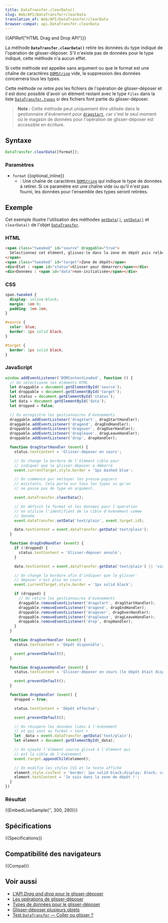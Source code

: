 ```yaml
---
title: DataTransfer.clearData()
slug: Web/API/DataTransfer/clearData
translation_of: Web/API/DataTransfer/clearData
browser-compat: api.DataTransfer.clearData
---
```

{{APIRef("HTML Drag and Drop API")}}

La méthode **`DataTransfer.clearData()`** retire les données du type indiqué de l'opération de glisser-déposer. S'il n'existe pas de données pour le type indiqué, cette méthode n'a aucun effet.

Si cette méthode est appelée sans argument ou que le format est une chaîne de caractères [`DOMString`](/fr/docs/Web/API/DOMString) vide, la suppression des données concernera tous les types.

Cette méthode _ne retire pas_ les fichiers de l'opération de glisser-déposer et il est donc possible d'avoir un élément restant avec le type `Files` dans la liste [`DataTransfer.types`](/fr/docs/Web/API/DataTransfer/types) si des fichiers font partie du glisser-déposer.

> **Note :** Cette méthode peut uniquement être utilisée dans le gestionnaire d'évènement pour [`dragstart`](/fr/docs/Web/API/Document/dragstart_event), car c'est le seul moment où le magasin de données pour l'opération de glisser-déposer est accessible en écriture.

## Syntaxe

```js
DataTransfer.clearData([format]);
```

### Paramètres

- `format` {{optional_inline}}
  - : Une chaîne de caractères [`DOMString`](/fr/docs/Web/API/DOMString) qui indique le type de données à retirer. Si ce paramètre est une chaîne vide ou qu'il n'est pas fourni, les données pour l'ensemble des types seront retirées.

## Exemple

Cet exemple illustre l'utilisation des méthodes
[`getData()`](/fr/docs/Web/API/DataTransfer/getData),
[`setData()`](/fr/docs/Web/API/DataTransfer/setData) et `clearData()` de l'objet [`DataTransfer`](/fr/docs/Web/API/DataTransfer).

### HTML

```html
<span class="tweaked" id="source" draggable="true">
  Sélectionnez cet élément, glissez-le dans la zone de dépôt puis relâcher la sélection pour déplacer l'élément.
</span>
<span class="tweaked" id="target">Zone de dépôt</span>
<div>État : <span id="status">Glisser pour démarrer</span></div>
<div>Données : <span id="data">non-initialisée</span></div>
```

### CSS

```css
span.tweaked {
  display: inline-block;
  margin: 1em 0;
  padding: 1em 2em;
}

#source {
  color: blue;
  border: 1px solid black;
}

#target {
  border: 1px solid black;
}
```

### JavaScript

```js
window.addEventListener('DOMContentLoaded', function () {
  // On sélectionne les éléments HTML
  let draggable = document.getElementById('source');
  let droppable = document.getElementById('target');
  let status = document.getElementById('status');
  let data = document.getElementById('data');
  let dropped = false;

  // On enregistre les gestionnaires d'évènements
  draggable.addEventListener('dragstart', dragStartHandler);
  draggable.addEventListener('dragend', dragEndHandler);
  droppable.addEventListener('dragover', dragOverHandler);
  droppable.addEventListener('dragleave', dragLeaveHandler);
  droppable.addEventListener('drop', dropHandler);

  function dragStartHandler (event) {
    status.textContent = 'Glisser-déposer en cours';

    // On change la bordure de l'élément cible pour
    // indiquer que le glisser-déposer a démarré
    event.currentTarget.style.border = '1px dashed blue';

    // On commence par nettoyer les presse-papiers
    // existants. Cela porte sur tous les types vu qu'on
    // ne passe pas de type en argument.

    event.dataTransfer.clearData();

    // On définit le format et les données pour l'opération
    // on utilise l'identifiant de la cible d'évènement comme
    // donnée
    event.dataTransfer.setData('text/plain', event.target.id);

    data.textContent = event.dataTransfer.getData('text/plain');
  }

  function dragEndHandler (event) {
    if (!dropped) {
      status.textContent = 'Glisser-déposer annulé';
    }

    data.textContent = event.dataTransfer.getData('text/plain') || 'vide';

    // On change la bordure afin d'indiquer que le glisser-
    // déposer n'est plus en cours
    event.currentTarget.style.border = '1px solid black';

    if (dropped) {
      // On retire les gestionnaires d'évènements
      draggable.removeEventListener('dragstart', dragStartHandler);
      draggable.removeEventListener('dragend', dragEndHandler);
      droppable.removeEventListener('dragover', dragOverHandler);
      droppable.removeEventListener('dragleave', dragLeaveHandler);
      droppable.removeEventListener('drop', dropHandler);
    }
  }

  function dragOverHandler (event) {
    status.textContent = 'Dépôt disponible';

    event.preventDefault();
  }

  function dragLeaveHandler (event) {
    status.textContent = 'Glisser-déposer en cours (le dépôt était disponible)';

    event.preventDefault();
  }

  function dropHandler (event) {
    dropped = true;

    status.textContent = 'Dépôt effectué';

    event.preventDefault();

    // On récupère les données liées à l'évènement
    // et qui sont au format « text »
    let _data = event.dataTransfer.getData('text/plain');
    let element = document.getElementById(_data);

    // On ajoute l'élément source glissé à l'élément qui
    // est la cible de l'évènement
    event.target.appendChild(element);

    // On modifie les styles CSS et le texte affiché
    element.style.cssText = 'border: 1px solid black;display: block; color: red';
    element.textContent = 'Je suis dans la zone de dépôt !';
  }
})
```

### Résultat

{{EmbedLiveSample('', 300, 280)}}

## Spécifications

{{Specifications}}

## Compatibilité des navigateurs

{{Compat}}

## Voir aussi

- [L'API <i lang="en">Drag and drop</i> pour le glisser-déposer](/fr/docs/Web/API/HTML_Drag_and_Drop_API)
- [Les opérations de glisser-déposer](/fr/docs/Web/API/HTML_Drag_and_Drop_API/Drag_operations)
- [Types de données pour le glisser-déposer](/fr/docs/Web/API/HTML_Drag_and_Drop_API/Recommended_drag_types)
- [Glisser-déposer plusieurs objets](/fr/docs/Web/API/HTML_Drag_and_Drop_API/Multiple_items)
- [Test `DataTransfer` — Coller ou glisser&nbsp;?](https://codepen.io/tech_query/pen/MqGgap)
